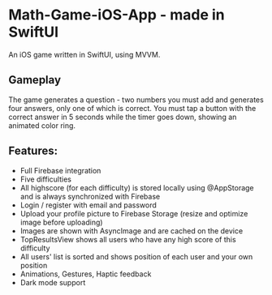 # Math-Game-iOS-App - made in SwiftUI

An iOS game written in SwiftUI, using MVVM.

## Gameplay
The game generates a question - two numbers you must add and generates four answers, only one of which is correct. You must tap a button with the correct answer in 5 seconds while the timer goes down, showing an animated color ring.

## Features:
- Full Firebase integration
- Five difficulties
- All highscore (for each difficulty) is stored locally using @AppStorage and is always synchronized with Firebase
- Login / register with email and password
- Upload your profile picture to Firebase Storage (resize and optimize image before uploading)
- Images are shown with AsyncImage and are cached on the device
- TopResultsView shows all users who have any high score of this difficulty
- All users' list is sorted and shows position of each user and your own position
- Animations, Gestures, Haptic feedback
- Dark mode support

